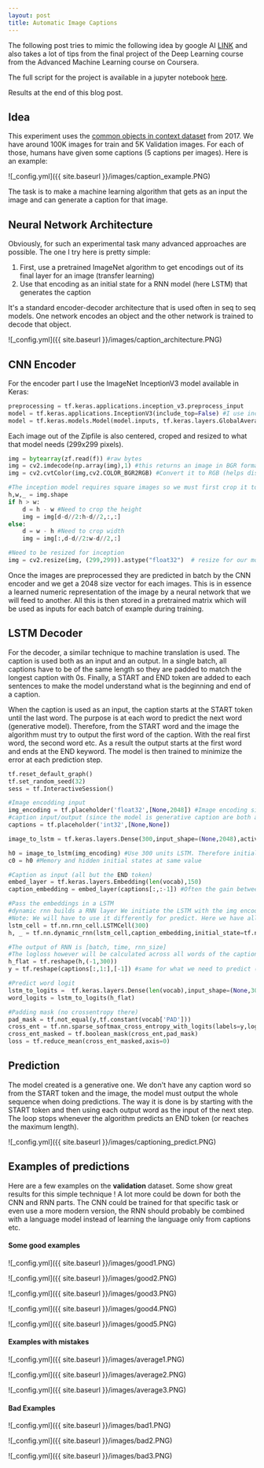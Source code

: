 ```yaml
---
layout: post
title: Automatic Image Captions
---
```


The following post tries to mimic the following idea by google AI [LINK](https://ai.googleblog.com/2014/11/a-picture-is-worth-thousand-coherent.html)
and also takes a lot of tips from the final project of the Deep Learning course from the Advanced Machine Learning course on Coursera.

The full script for the project is available in a jupyter notebook [here](https://github.com/arroqc/ImageCaptioning/blob/master/Image_captioning.ipynb). 

Results at the end of this blog post.

## Idea

This experiment uses the [common objects in context dataset](http://cocodataset.org/#download.) from 2017. We have around 100K images for train and
5K Validation images. For each of those, humans have given some captions (5 captions per images). Here is an example:

![_config.yml]({{ site.baseurl }}/images/caption_example.PNG)  

The task is to make a machine learning algorithm that gets as an input the image and can generate a caption for that image.

## Neural Network Architecture

Obviously, for such an experimental task many advanced approaches are possible. The one I try here is pretty simple:
1. First, use a pretrained ImageNet algorithm to get encodings out of its final layer for an image (transfer learning)
2. Use that encoding as an initial state for a RNN model (here LSTM) that generates the caption

It's a standard encoder-decoder architecture that is used often in seq to seq models. One network encodes an object and the other network
is trained to decode that object.

![_config.yml]({{ site.baseurl }}/images/caption_architecture.PNG)

## CNN Encoder

For the encoder part I use the ImageNet InceptionV3 model available in Keras:

```python
preprocessing = tf.keras.applications.inception_v3.preprocess_input
model = tf.keras.applications.InceptionV3(include_top=False) #I use inception
model = tf.keras.models.Model(model.inputs, tf.keras.layers.GlobalAveragePooling2D()(model.output))
```

Each image out of the Zipfile is also centered, croped and resized to what that model needs (299x299 pixels).

```python
img = bytearray(zf.read(f)) #raw bytes
img = cv2.imdecode(np.array(img),1) #this returns an image in BGR format
img = cv2.cvtColor(img,cv2.COLOR_BGR2RGB) #Convert it to RGB (helps displays)

#The inception model requires square images so we must first crop it to a centered square
h,w,_ = img.shape
if h > w:
	d = h - w #Need to crop the height
	img = img[d-d//2:h-d//2,:,:]
else:
	d = w - h #Need to crop width
	img = img[:,d-d//2:w-d//2,:]

#Need to be resized for inception
img = cv2.resize(img, (299,299)).astype("float32")  # resize for our model
```

Once the images are preprocessed they are predicted in batch by the CNN encoder and we get a 2048 size vector for each images. This is in
essence a learned numeric representation of the image by a neural network that we will feed to another. All this is then stored in a 
pretrained matrix which will be used as inputs for each batch of example during training.

## LSTM Decoder

For the decoder, a similar technique to machine translation is used. The caption is used both as an input and an output. In a single batch,
all captions have to be of the same length so they are padded to match the longest caption with 0s. Finally, a START and END token are added
to each sentences to make the model understand what is the beginning and end of a caption.

When the caption is used as an input, the caption starts at the START token until the last word. The purpose is at each word to predict 
the next word (generative model). Therefore, from the START word and the image the algorithm must try to output the first word of the
caption. With the real first word, the second word etc. As a result the output starts at the first word and ends at the END keyword. The
model is then trained to minimize the error at each prediction step.

```python
tf.reset_default_graph()
tf.set_random_seed(32)
sess = tf.InteractiveSession()

#Image encodding input
img_encoding = tf.placeholder('float32',[None,2048]) #Image encoding size is 2048
#caption input/output (since the model is generative caption are both an input and an output)
captions = tf.placeholder('int32',[None,None])

image_to_lstm = tf.keras.layers.Dense(300,input_shape=(None,2048),activation='elu')

h0 = image_to_lstm(img_encoding) #Use 300 units LSTM. Therefore initial state is 300 size vector
c0 = h0 #Memory and hidden initial states at same value

#Caption as input (all but the END token)
embed_layer = tf.keras.layers.Embedding(len(vocab),150)
caption_embedding = embed_layer(captions[:,:-1]) #Often the gain between 200 and 300 is small

#Pass the embeddings in a LSTM
#dynamic rnn builds a RNN layer We initiate the LSTM with the img encodings
#Note: We will have to use it differently for predict. Here we have all the words as inputs to predict the next word at each step
lstm_cell = tf.nn.rnn_cell.LSTMCell(300)
h, _ = tf.nn.dynamic_rnn(lstm_cell,caption_embedding,initial_state=tf.nn.rnn_cell.LSTMStateTuple(c0,h0))

#The output of RNN is [batch, time, rnn_size]
#The logloss however will be calculated across all words of the caption for the batch so we need to unroll the LSTM output
h_flat = tf.reshape(h,(-1,300)) 
y = tf.reshape(captions[:,1:],[-1]) #same for what we need to predict (everything but the START token)

#Predict word logit
lstm_to_logits =  tf.keras.layers.Dense(len(vocab),input_shape=(None,300))
word_logits = lstm_to_logits(h_flat)

#Padding mask (no crossentropy there)
pad_mask = tf.not_equal(y,tf.constant(vocab['PAD']))
cross_ent = tf.nn.sparse_softmax_cross_entropy_with_logits(labels=y,logits=word_logits) #sparse_softmax puts a softmax directly
cross_ent_masked = tf.boolean_mask(cross_ent,pad_mask)
loss = tf.reduce_mean(cross_ent_masked,axis=0)
```

## Prediction

The model created is a generative one. We don't have any caption word so from the START token and the image, the model must output the whole
sequence when doing predictions. The way it is done is by starting with the START token and then using each output word as the input of the next step. The loop stops whenever
the algorithm predicts an END token (or reaches the maximum length).

![_config.yml]({{ site.baseurl }}/images/captioning_predict.PNG)

## Examples of predictions

Here are a few examples on the **validation** dataset. Some show great results for this simple technique ! A lot more could be down for both
the CNN and RNN parts. The CNN could be trained for that specific task or even use a more modern version, the RNN should probably
be combined with a language model instead of learning the language only from captions etc.

#### Some good examples
![_config.yml]({{ site.baseurl }}/images/good1.PNG)

![_config.yml]({{ site.baseurl }}/images/good2.PNG)

![_config.yml]({{ site.baseurl }}/images/good3.PNG)

![_config.yml]({{ site.baseurl }}/images/good4.PNG)

![_config.yml]({{ site.baseurl }}/images/good5.PNG)

#### Examples with mistakes
![_config.yml]({{ site.baseurl }}/images/average1.PNG)

![_config.yml]({{ site.baseurl }}/images/average2.PNG)

![_config.yml]({{ site.baseurl }}/images/average3.PNG)

#### Bad Examples
![_config.yml]({{ site.baseurl }}/images/bad1.PNG)

![_config.yml]({{ site.baseurl }}/images/bad2.PNG)

![_config.yml]({{ site.baseurl }}/images/bad3.PNG)